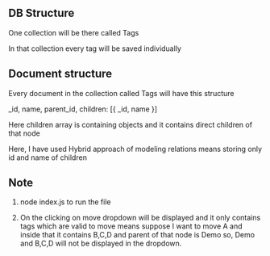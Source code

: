 DB Structure
------------
One collection will be there called Tags

In that collection every tag will be saved individually

Document structure
------------------
Every document in the collection called Tags will have this structure

_id,
name,
parent_id,
children: [{
    _id,
    name
}]


Here children array is containing objects and it contains direct children of that node

Here, I have used Hybrid approach of modeling relations means storing only id and name of children

Note
----
1. node index.js to run the file

2. On the clicking on move dropdown will be displayed and it only contains tags which are valid to move means suppose I want to move A and inside that it contains B,C,D and parent of that node is Demo so, Demo and B,C,D will not be displayed in the dropdown.
